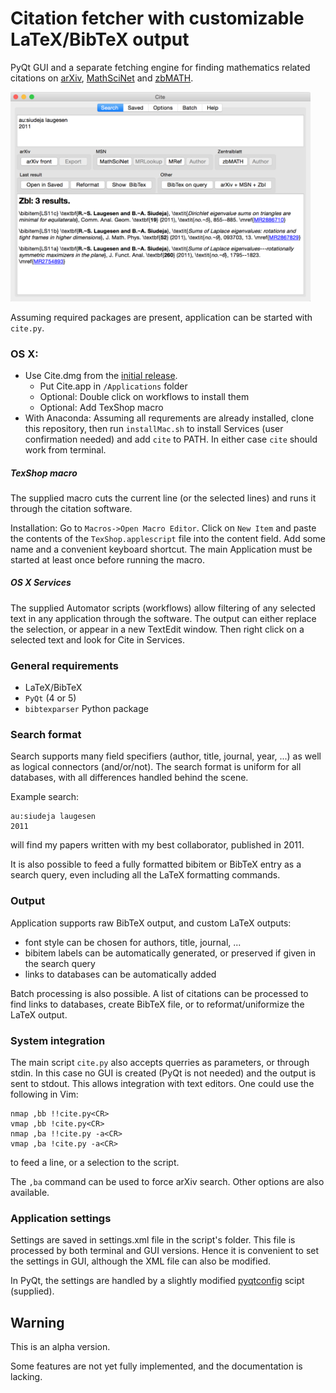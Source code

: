 # Citation fetcher with customizable LaTeX/BibTeX output

PyQt GUI and a separate fetching engine for finding mathematics related citations on 
[arXiv](http://front.math.ucdavis.edu), [MathSciNet](http://www.ams.org/mathscinet/) and [zbMATH](https://zbmath.org).

<img src="doc/cite.png" width="480">

Assuming required packages are present, application can be started with `cite.py`.

### OS X:
* Use Cite.dmg from the [initial release](https://github.com/siudej/Cite/releases/tag/v0.1-alpha).
   - Put Cite.app in `/Applications` folder
   - Optional: Double click on workflows to install them
   - Optional: Add TexShop macro
* With Anaconda: Assuming all requrements are already installed, clone this repository, then run `installMac.sh` to install Services (user confirmation needed) and add `cite` to PATH.
In either case `cite` should work from terminal. 

##### TexShop macro
The supplied macro cuts the current line (or the selected lines) and runs it through the citation software.

Installation: 
   Go to `Macros->Open Macro Editor`. Click on `New Item` and paste the contents of the `TexShop.applescript` file into the content field. Add some name and a convenient keyboard shortcut. The main Application must be started at least once before running the macro.

##### OS X Services
The supplied Automator scripts (workflows) allow filtering of any selected text in any application through the software.
The output can either replace the selection, or appear in a new TextEdit window. Then right click on a selected text and look for Cite in Services.

### General requirements
* LaTeX/BibTeX
* `PyQt` (4 or 5)
* `bibtexparser` Python package

### Search format
Search supports many field specifiers (author, title, journal, year, ...) as well as logical connectors (and/or/not). The search format is uniform for all databases, with all differences handled behind the scene.

Example search:
```
au:siudeja laugesen
2011
```
will find my papers written with my best collaborator, published in 2011.

It is also possible to feed a fully formatted bibitem or BibTeX entry as a search query, even including all the LaTeX formatting commands.

### Output
Application supports raw BibTeX output, and custom LaTeX outputs: 
* font style can be chosen for authors, title, journal, ...
* bibitem labels can be automatically generated, or preserved if given in the search query
* links to databases can be automatically added

Batch processing is also possible. A list of citations can be processed to find links to databases, create BibTeX file, or to reformat/uniformize the LaTeX output.

### System integration
The main script `cite.py` also accepts querries as parameters, or through stdin. In this case no GUI is created (PyQt is not needed) and the output is sent to stdout. This allows integration with text editors. One could use the following in Vim:
```
nmap ,bb !!cite.py<CR>
vmap ,bb !cite.py<CR>
nmap ,ba !!cite.py -a<CR>
vmap ,ba !cite.py -a<CR>
```
to feed a line, or a selection to the script.

The `,ba` command can be used to force arXiv search. Other options are also available.

### Application settings 
Settings are saved in settings.xml file in the script's folder. This file is processed by both terminal and GUI versions. Hence it is convenient to set the settings in GUI, although the XML file can also be modified.

In PyQt, the settings are handled by a slightly modified [pyqtconfig](https://github.com/mfitzp/pyqtconfig) scipt (supplied).

## Warning
This is an alpha version.

Some features are not yet fully implemented, and the documentation is lacking.

